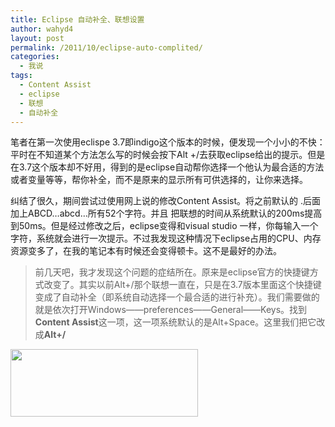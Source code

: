 ```yaml
---
title: Eclipse 自动补全、联想设置
author: wahyd4
layout: post
permalink: /2011/10/eclipse-auto-complited/
categories:
  - 我说
tags:
  - Content Assist
  - eclipse
  - 联想
  - 自动补全
---
```

笔者在第一次使用eclispe 3.7即indigo这个版本的时候，便发现一个小小的不快：平时在不知道某个方法怎么写的时候会按下Alt +/去获取eclipse给出的提示。但是在3.7这个版本却不好用，得到的是eclipse自动帮你选择一个他认为最合适的方法或者变量等等，帮你补全，而不是原来的显示所有可供选择的，让你来选择。

纠结了很久，期间尝试过使用网上说的修改Content Assist。将之前默认的 .后面加上ABCD…abcd…所有52个字符。并且 把联想的时间从系统默认的200ms提高到50ms。但是经过修改之后，eclipse变得和visual studio 一样，你每输入一个字符，系统就会进行一次提示。不过我发现这种情况下eclipse占用的CPU、内存资源变多了，在我的笔记本有时候还会变得顿卡。这不是最好的办法。

> 前几天吧，我才发现这个问题的症结所在。原来是eclipse官方的快捷键方式改变了。其实以前Alt+/那个联想一直在，只是在3.7版本里面这个快捷键变成了自动补全（即系统自动选择一个最合适的进行补充）。我们需要做的就是依次打开Windows——preferences——General——Keys。找到**Content Assist**这一项，这一项系统默认的是Alt+Space。这里我们把它改成**Alt+/**

[<img class="aligncenter size-medium wp-image-1701" title="Eclipse_content_assist" src="http://junv-wordpress.stor.sinaapp.com/uploads/2011/10/Eclipse_content_assist-300x108.png" alt="" width="300" height="108" />][1]

 [1]: http://junv-wordpress.stor.sinaapp.com/uploads/2011/10/Eclipse_content_assist.png